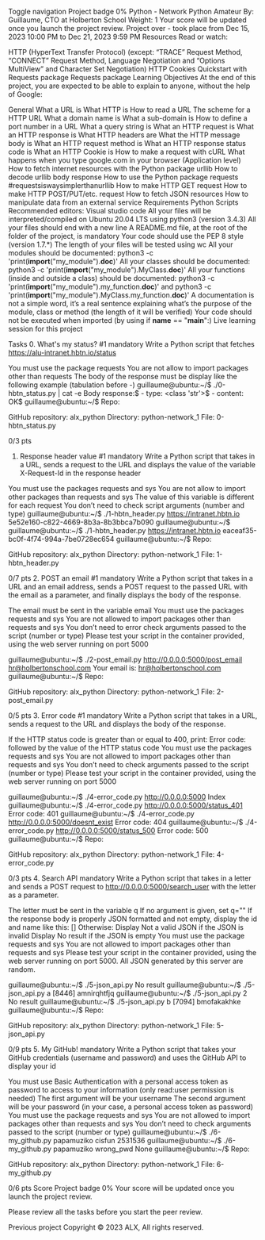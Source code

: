 Toggle navigation
Project badge
0%
Python - Network
Python
 Amateur
 By: Guillaume, CTO at Holberton School
 Weight: 1
 Your score will be updated once you launch the project review.
 Project over - took place from Dec 15, 2023 10:00 PM to Dec 21, 2023 9:59 PM
Resources
Read or watch:

HTTP (HyperText Transfer Protocol) (except: “TRACE” Request Method, “CONNECT” Request Method, Language Negotiation and “Options MultiView” and Character Set Negotiation)
HTTP Cookies
Quickstart with Requests package
Requests package
Learning Objectives
At the end of this project, you are expected to be able to explain to anyone, without the help of Google:

General
What a URL is
What HTTP is
How to read a URL
The scheme for a HTTP URL
What a domain name is
What a sub-domain is
How to define a port number in a URL
What a query string is
What an HTTP request is
What an HTTP response is
What HTTP headers are
What the HTTP message body is
What an HTTP request method is
What an HTTP response status code is
What an HTTP Cookie is
How to make a request with cURL
What happens when you type google.com in your browser (Application level)
How to fetch internet resources with the Python package urllib
How to decode urllib body response
How to use the Python package requests #requestsiswaysimplerthanurllib
How to make HTTP GET request
How to make HTTP POST/PUT/etc. request
How to fetch JSON resources
How to manipulate data from an external service
Requirements
Python Scripts
Recommended editors: Visual studio code
All your files will be interpreted/compiled on Ubuntu 20.04 LTS using python3 (version 3.4.3)
All your files should end with a new line
A README.md file, at the root of the folder of the project, is mandatory
Your code should use the PEP 8 style (version 1.7.*)
The length of your files will be tested using wc
All your modules should be documented: python3 -c 'print(__import__("my_module").__doc__)'
All your classes should be documented: python3 -c 'print(__import__("my_module").MyClass.__doc__)'
All your functions (inside and outside a class) should be documented: python3 -c 'print(__import__("my_module").my_function.__doc__)' and python3 -c 'print(__import__("my_module").MyClass.my_function.__doc__)'
A documentation is not a simple word, it’s a real sentence explaining what’s the purpose of the module, class or method (the length of it will be verified)
Your code should not be executed when imported (by using if __name__ == "__main__":)
Live learning session for this project

Tasks
0. What's my status? #1
mandatory
Write a Python script that fetches https://alu-intranet.hbtn.io/status

You must use the package requests
You are not allow to import packages other than requests
The body of the response must be display like the following example (tabulation before -)
guillaume@ubuntu:~/$ ./0-hbtn_status.py | cat -e
Body response:$
    - type: <class 'str'>$
    - content: OK$
guillaume@ubuntu:~/$ 
Repo:

GitHub repository: alx_python
Directory: python-network_1
File: 0-hbtn_status.py
  
0/3 pts
1. Response header value #1
mandatory
Write a Python script that takes in a URL, sends a request to the URL and displays the value of the variable X-Request-Id in the response header

You must use the packages requests and sys
You are not allow to import other packages than requests and sys
The value of this variable is different for each request
You don’t need to check script arguments (number and type)
guillaume@ubuntu:~/$ ./1-hbtn_header.py https://intranet.hbtn.io
5e52e160-c822-4669-8b3a-8b3bbca7b090
guillaume@ubuntu:~/$ 
guillaume@ubuntu:~/$ ./1-hbtn_header.py https://intranet.hbtn.io
eaceaf35-bc0f-4f74-994a-7be0728ec654
guillaume@ubuntu:~/$ 
Repo:

GitHub repository: alx_python
Directory: python-network_1
File: 1-hbtn_header.py
  
0/7 pts
2. POST an email #1
mandatory
Write a Python script that takes in a URL and an email address, sends a POST request to the passed URL with the email as a parameter, and finally displays the body of the response.

The email must be sent in the variable email
You must use the packages requests and sys
You are not allowed to import packages other than requests and sys
You don’t need to error check arguments passed to the script (number or type)
Please test your script in the container provided, using the web server running on port 5000

guillaume@ubuntu:~/$ ./2-post_email.py http://0.0.0.0:5000/post_email hr@holbertonschool.com
Your email is: hr@holbertonschool.com
guillaume@ubuntu:~/$ 
Repo:

GitHub repository: alx_python
Directory: python-network_1
File: 2-post_email.py
 
0/5 pts
3. Error code #1
mandatory
Write a Python script that takes in a URL, sends a request to the URL and displays the body of the response.

If the HTTP status code is greater than or equal to 400, print: Error code: followed by the value of the HTTP status code
You must use the packages requests and sys
You are not allowed to import packages other than requests and sys
You don’t need to check arguments passed to the script (number or type)
Please test your script in the container provided, using the web server running on port 5000

guillaume@ubuntu:~/$ ./4-error_code.py http://0.0.0.0:5000
Index
guillaume@ubuntu:~/$ ./4-error_code.py http://0.0.0.0:5000/status_401
Error code: 401
guillaume@ubuntu:~/$ ./4-error_code.py http://0.0.0.0:5000/doesnt_exist
Error code: 404
guillaume@ubuntu:~/$ ./4-error_code.py http://0.0.0.0:5000/status_500
Error code: 500
guillaume@ubuntu:~/$ 
Repo:

GitHub repository: alx_python
Directory: python-network_1
File: 4-error_code.py
 
0/3 pts
4. Search API
mandatory
Write a Python script that takes in a letter and sends a POST request to http://0.0.0.0:5000/search_user with the letter as a parameter.

The letter must be sent in the variable q
If no argument is given, set q=""
If the response body is properly JSON formatted and not empty, display the id and name like this: [<id>] <name>
Otherwise:
Display Not a valid JSON if the JSON is invalid
Display No result if the JSON is empty
You must use the package requests and sys
You are not allowed to import packages other than requests and sys
Please test your script in the container provided, using the web server running on port 5000. All JSON generated by this server are random.

guillaume@ubuntu:~/$ ./5-json_api.py 
No result
guillaume@ubuntu:~/$ ./5-json_api.py a
[8446] amnirqhtfjq
guillaume@ubuntu:~/$ ./5-json_api.py 2
No result
guillaume@ubuntu:~/$ ./5-json_api.py b
[7094] bmofakakhke
guillaume@ubuntu:~/$ 
Repo:

GitHub repository: alx_python
Directory: python-network_1
File: 5-json_api.py
 
0/9 pts
5. My GitHub!
mandatory
Write a Python script that takes your GitHub credentials (username and password) and uses the GitHub API to display your id

You must use Basic Authentication with a personal access token as password to access to your information (only read:user permission is needed)
The first argument will be your username
The second argument will be your password (in your case, a personal access token as password)
You must use the package requests and sys
You are not allowed to import packages other than requests and sys
You don’t need to check arguments passed to the script (number or type)
guillaume@ubuntu:~/$ ./6-my_github.py papamuziko cisfun
2531536
guillaume@ubuntu:~/$ ./6-my_github.py papamuziko wrong_pwd
None
guillaume@ubuntu:~/$ 
Repo:

GitHub repository: alx_python
Directory: python-network_1
File: 6-my_github.py
  
0/6 pts
Score
Project badge
0%
Your score will be updated once you launch the project review.

Please review all the tasks before you start the peer review.

Previous project
Copyright © 2023 ALX, All rights reserved.

